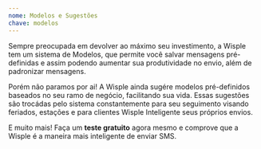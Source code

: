 ```yaml
---
nome: Modelos e Sugestões
chave: modelos
---
```


Sempre preocupada em devolver ao máximo seu investimento, a Wisple tem um sistema de Modelos, que permite você salvar mensagens pré-definidas e assim podendo aumentar sua produtividade no envio, além de padronizar mensagens.

Porém não paramos por ai! A Wisple ainda sugére modelos pré-definidos baseados no seu ramo de negócio, facilitando sua vida. Essas sugestões são trocádas pelo sistema constantemente para seu seguimento visando feriados, estações e para clientes Wisple Inteligente seus próprios envios.

E muito mais! Faça um **teste gratuito** agora mesmo e comprove que a Wisple é a maneira mais inteligente de enviar SMS.